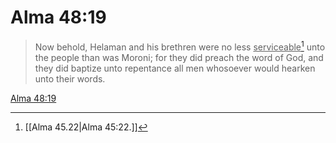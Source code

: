 # Alma 48:19

> Now behold, Helaman and his brethren were no less <u>serviceable</u>[^a] unto the people than was Moroni; for they did preach the word of God, and they did baptize unto repentance all men whosoever would hearken unto their words.

[Alma 48:19](https://www.churchofjesuschrist.org/study/scriptures/bofm/alma/48?lang=eng&id=p19#p19)


[^a]: [[Alma 45.22|Alma 45:22.]]
